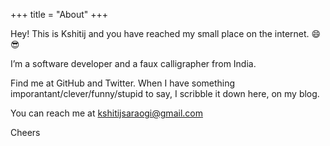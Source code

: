 +++
title = "About"
+++

Hey! This is Kshitij and you have reached my small place on the internet. :smile: :sunglasses:

I’m a software developer and a faux calligrapher from India.

Find me at GitHub and Twitter. When I have something imporantant/clever/funny/stupid to say, I scribble it down here, on my blog.

You can reach me at kshitijsaraogi@gmail.com

Cheers

